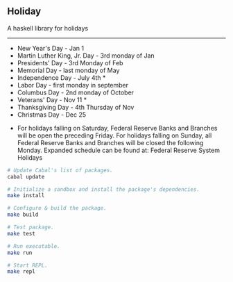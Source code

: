 Holiday
---

A haskell library for holidays

----

- New Year's Day - Jan 1
- Martin Luther King, Jr. Day - 3rd monday of Jan
- Presidents' Day - 3rd Monday of Feb
- Memorial Day - last monday of May
- Independence Day - July 4th *
- Labor Day - first monday in september
- Columbus Day - 2nd monday of October
- Veterans' Day - Nov 11 *
- Thanksgiving Day - 4th Thursday of Nov
- Christmas Day - Dec 25

* For holidays falling on Saturday, Federal Reserve Banks and Branches will be open the preceding Friday. For holidays falling on Sunday, all Federal Reserve Banks and Branches will be closed the following Monday. Expanded schedule can be found at: Federal Reserve System Holidays

``` sh
# Update Cabal's list of packages.
cabal update

# Initialize a sandbox and install the package's dependencies.
make install

# Configure & build the package.
make build

# Test package.
make test

# Run executable.
make run

# Start REPL.
make repl
```
